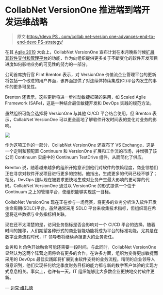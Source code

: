 # CollabNet VersionOne 推进端到端开发运维战略

> 原文:[https://devo PS . com/collab net-version one-advances-end-to-end-devo PS-strategy/](https://devops.com/collabnet-versionone-advances-end-to-end-devops-strategy/)

在其 [Agile 2019](https://www.agilealliance.org/agile2019/) 大会上，CollabNet VersionOne 宣布计划在本月晚些时候[扩展其软件交付和管理平台](https://www.prnewswire.com/news-releases/collabnet-versionone-demonstrates-major-new-agile-and-devops-capabilities-at-agile-2019-300896124.html)的功能，作为向组织提供更多关于不断变化的软件开发项目进度如何影响业务的可见性的努力的一部分。

公司首席执行官 Flint Brenton 表示，对 VersionOne 价值流企业管理平台的更新将包括一个改进的用户界面，该界面提供了对连续体持续集成(CI)平台内发生的事件的更多可见性。

Brenton 还表示，这些更新将进一步推动敏捷框架的采用，如 Scaled Agile Framework (SAFe)，这是一种结合最佳敏捷开发和 DevOps 实践的规范方法。

虽然组织可能会选择将 VersionOne 与其他 CI/CD 平台结合使用，但 Brenton 表示，CollabNet VersionOne 可以更全面地了解软件开发时间表的变化对业务的影响。

![](../Images/26c906ecea1b83066b650715e1ccd6c1.png)

作为这项工作的一部分，CollabNet VersionOne 还宣布了 VS Exchange，这是一个定制和预配置 Continuum 和 VersionOne 扩展和工作流的市场，并增强了该公司 Continuum 实施中的 Continuum TestDrive 组件，从而简化了供应。

Brenton 说，随着越来越多的组织开始意识到他们对软件的依赖程度，商业领袖们正在寻求对软件开发项目进行更多的控制。他指出，生成更多的代码已经不够了；相反，DevOps 团队现在被要求更快地生成对业务产生最大影响的更可靠的代码。CollabNet VersionOne 通过以 VersionOne 的形式提供一个位于 Continuum 之上的管理平台，使组织能够实现这一目标。

CollabNet VersionOne 现在正在参与一场竞赛，将更多的业务分析注入软件开发生命周期(SDLC)平台。虽然通常采用 SDLC 平台来收集技术指标，但组织现在希望将这些数据与业务指标相关联。

现在还不太清楚的是，访问业务指标是否会影响对一个 CI/CD 平台的选择。随着时间的推移，人们期望各种形式的商业智能功能将成为平台的标准功能，尤其是在数字业务流程时代，IT 领导者将继续承担更大的业务责任。

业务和 It 角色开始融合可能还需要一段时间。与此同时，CollabNet VersionOne 显然认为这两个阵营之间将会有更多的合作。在许多方面，组织为变得更加敏捷而采用的 DevOps 最佳实践即将扩展到由软件支持的业务流程。精明的企业领导人将意识到，他们实现任何给定季度财务目标的能力都与新的数字客户体验的实现方式息息相关。事实上，也许有一天，IT 组织能够比大多数企业更快地交付软件更新。

— [迈克·维扎德](https://devops.com/author/mike-vizard/)
